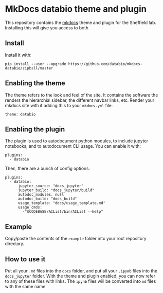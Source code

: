 # MkDocs databio theme and plugin

This repository contains the [mkdocs](http://mkdocs.org) theme and plugin for the Sheffield lab. Installing this will give you access to both.

## Install

Install it with:

```{bash}
pip install --user --upgrade https://github.com/databio/mkdocs-databio/zipball/master
```

## Enabling the theme

The theme refers to the look and feel of the site. It contains the software the renders the hierarchial sidebar, the different navbar links, etc. Render your mkdocs site with it adding this to your `mkdocs.yml` file:


```{yaml}
theme: databio
```

## Enabling the plugin

The plugin is used to autodocument python modules, to include jupyter notebooks, and to autodocument CLI usage. You can enable it with:

```
plugins:
  - databio
```

Then, there are a bunch of config options:

```{yaml}
plugins:
  - databio:
  	  jupyter_source: "docs_jupyter"
      jupyter_build: "docs_jupyter/build"
      autodoc_modules: null
      autodoc_build: "docs_build"
      usage_template: "docs/usage_template.md"
      usage_cmds:
        -"$CODEBASE/AIList/bin/AIList --help"

```

## Example

Copy/paste the contents of the `example` folder into your root repository directory.

## How to use it

Put all your `.md` files into the `docs` folder, and put all your `.ipynb` files into the `docs_jupyter` folder. With the theme and plugin enabled, you can now refer to any of these files with links. The `ipynb` files will be converted into `md` files with the same name